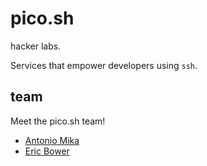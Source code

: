 # pico.sh

hacker labs.

Services that empower developers using `ssh`.

## team

Meet the pico.sh team!

- [Antonio Mika](https://antoniomika.me)
- [Eric Bower](https://bower.sh)
